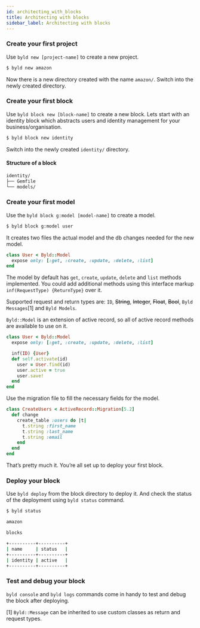 ```yaml
---
id: architecting_with_blocks
title: Architecting with blocks
sidebar_label: Architecting with blocks
---
```


### Create your first project

Use `byld new [project-name]` to create a new project.

```sh
$ byld new amazon
```

Now there is a new directory created with the name `amazon/`. Switch into the newly created directory.

### Create your first block

Use `byld block new [block-name]` to create a new block. Lets start with an identity block which abstracts users and identity management for your business/organisation.

```sh
$ byld block new identity
```

Switch into the newly created `identity/` directory.

#### Structure of a block

```sh
identity/
├── Gemfile
└── models/
```

### Create your first model

Use the `byld block g:model [model-name]` to create a model.

```sh
$ byld block g:model user
```

It creates two files the actual model and the db changes needed for the new model.

```ruby
class User < Byld::Model
  expose only: [:get, :create, :update, :delete, :list]
end
```

The model by default has `get`, `create`, `update`, `delete` and `list`
methods implemented. You could add additional methods using this interface
markup `inf(RequestType) {ReturnType}` over it.


Supported request and return types are: `ID`, ~~String~~, ~~Integer~~,
~~Float~~, ~~Bool~~, `Byld Messages`[1] and `Byld Models`.

`Byld::Model` is an extension of active record, so all of active record methods
 are available to use on it.

```ruby
class User < Byld::Model
  expose only: [:get, :create, :update, :delete, :list]

  inf(ID) {User}
  def self.activate(id)
    user = User.find(id)
    user.active = true
    user.save!
  end
end
```
Use the migration file to fill the necessary fields for the model.

```ruby
class CreateUsers < ActiveRecord::Migration[5.2]
  def change
    create_table :users do |t|
      t.string :first_name
      t.string :last_name
      t.string :email
    end
  end
end
```

That’s pretty much it. You’re all set up to deploy your first block.

### Deploy your block

Use `byld deploy` from the block directory to deploy it. And check the status of the deployment using `byld status` command.

```sh
$ byld status

amazon

blocks

+----------+----------+
| name     | status   |
+----------+----------+
| identity | active   |
+----------+----------+

```

### Test and debug your block

`byld console` and `byld logs` commands come in handy to test and debug the block after deploying.


[1] `Byld::Message` can be inherited to use custom classes as return and request types.
